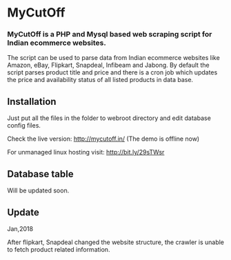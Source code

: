 # MyCutOff
### MyCutOff is a PHP  and Mysql based web scraping script for Indian ecommerce websites.

The script can be used to parse data from Indian ecommerce websites like Amazon, eBay, Flipkart, Snapdeal, Infibeam and Jabong.
By default the script parses product title and price and there is a cron job which updates the price and availability status of
all listed products in data base.

## Installation

Just put all the files in the folder to webroot directory and edit database config files.

Check the live version: http://mycutoff.in/ (The demo is offline now)

For unmanaged linux hosting visit: http://bit.ly/29sTWsr

## Database table
Will be updated soon.

## Update
Jan,2018

After flipkart, Snapdeal changed the website structure, the crawler is unable to fetch product related information.
